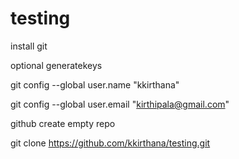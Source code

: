 # testing

install git

optional generatekeys 

git config --global user.name "kkirthana"

git config --global user.email "kirthipala@gmail.com"
 
github create empty repo
  
git clone https://github.com/kkirthana/testing.git


